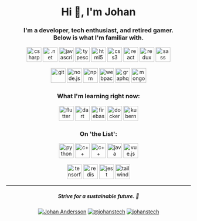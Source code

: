 <h1 align="center">Hi 👋, I'm Johan</h1>
<h3 align="center">I'm a developer, tech enthusiast, and retired gamer.</br>Below is what I'm familiar with.</h3>
<p align="center">
  <img src="https://cdn.jsdelivr.net/gh/devicons/devicon/icons/csharp/csharp-original.svg" alt="csharp" width="40" height="40" />
  <img src="https://cdn.jsdelivr.net/gh/devicons/devicon/icons/dot-net/dot-net-original.svg" alt=".net" width="40" height="40" />
  <img src="https://cdn.jsdelivr.net/gh/devicons/devicon/icons/javascript/javascript-original.svg" alt="javascript" width="40" height="40" />
  <img src="https://cdn.jsdelivr.net/gh/devicons/devicon/icons/typescript/typescript-original.svg" alt="typescript" width="40" height="40" />
  <img src="https://cdn.jsdelivr.net/gh/devicons/devicon/icons/html5/html5-original.svg" alt="html5" width="40" height="40" />
  <img src="https://cdn.jsdelivr.net/gh/devicons/devicon/icons/css3/css3-original.svg" alt="css3" width="40" height="40" />
  <img src="https://cdn.jsdelivr.net/gh/devicons/devicon/icons/react/react-original.svg" alt="react" width="40" height="40" />
  <img src="https://cdn.jsdelivr.net/gh/devicons/devicon/icons/redux/redux-original.svg" alt="redux" width="40" height="40" />
  <img src="https://cdn.jsdelivr.net/gh/devicons/devicon/icons/sass/sass-original.svg" alt="sass" width="40" height="40" />
</p>
<p align="center">
  <img src="https://cdn.jsdelivr.net/gh/devicons/devicon/icons/git/git-original.svg" alt="git" width="40" height="40" />
  <img src="https://cdn.jsdelivr.net/gh/devicons/devicon/icons/nodejs/nodejs-original.svg" alt="node.js" width="40" height="40" />
  <img src="https://cdn.jsdelivr.net/gh/devicons/devicon/icons/npm/npm-original-wordmark.svg" alt="npm" width="40" height="40" />
  <img src="https://cdn.jsdelivr.net/gh/devicons/devicon/icons/webpack/webpack-original.svg" alt="webpack" width="40" height="40" />
  <img src="https://cdn.jsdelivr.net/gh/devicons/devicon/icons/graphql/graphql-plain.svg" alt="graphql" width="40" height="40" />
  <img src="https://cdn.jsdelivr.net/gh/devicons/devicon/icons/mongodb/mongodb-original.svg" alt="mongodb" width="40" height="40" />
</p>
<h3 align="center">What I'm learning right now:</h3>
<p align="center">
  <img src="https://cdn.jsdelivr.net/gh/devicons/devicon/icons/flutter/flutter-original.svg" alt="flutter" width="40" height="40" />
  <img src="https://cdn.jsdelivr.net/gh/devicons/devicon/icons/dart/dart-original.svg" alt="dart" width="40" height="40" />
  <img src="https://cdn.jsdelivr.net/gh/devicons/devicon/icons/firebase/firebase-plain.svg" alt="firebase" width="40" height="40" />
  <img src="https://cdn.jsdelivr.net/gh/devicons/devicon/icons/docker/docker-original.svg" alt="docker" width="40" height="40" />
  <img src="https://cdn.jsdelivr.net/gh/devicons/devicon/icons/kubernetes/kubernetes-plain.svg" alt="kubernetes" width="40" height="40" />
</p>
<h3 align="center">On 'the List':</h3>
<p align="center">
  <img src="https://cdn.jsdelivr.net/gh/devicons/devicon/icons/python/python-original.svg" alt="python" width="40" height="40" />
  <img src="https://cdn.jsdelivr.net/gh/devicons/devicon/icons/swift/swift-original.svg" alt="c++" width="40" height="40" />
  <img src="https://cdn.jsdelivr.net/gh/devicons/devicon/icons/cplusplus/cplusplus-original.svg" alt="c++" width="40" height="40" />
  <img src="https://cdn.jsdelivr.net/gh/devicons/devicon/icons/java/java-original.svg" alt="java" width="40" height="40" />
  <img src="https://cdn.jsdelivr.net/gh/devicons/devicon/icons/vuejs/vuejs-original.svg" alt="vue.js" width="40" height="40" />
</p>
<p align="center">
  <img src="https://cdn.jsdelivr.net/gh/devicons/devicon/icons/tensorflow/tensorflow-original.svg" alt="tensorflow" width="40" height="40" />
  <img src="https://cdn.jsdelivr.net/gh/devicons/devicon/icons/redis/redis-original.svg" alt="redis" width="40" height="40" />
  <img src="https://cdn.jsdelivr.net/gh/devicons/devicon/icons/jest/jest-plain.svg" alt="jest" width="40" height="40" />
  <img src="https://cdn.jsdelivr.net/gh/devicons/devicon/icons/tailwindcss/tailwindcss-plain.svg" alt="tailwindcss" width="40" height="40" />
</p>
<hr/>
<h5 align="center">Strive for a sustainable future. 🌱</h5>
<p align="center">
  <a href="https://www.linkedin.com/in/johanstech/" target="blank"><img align="center" src="https://img.icons8.com/color/32/000000/linkedin.png" alt="Johan Andersson" /></a>
  <a href="https://instagram.com/johanstech" target="blank"><img align="center" src="https://img.icons8.com/fluent/32/000000/instagram-new.png" alt="@johanstech" /></a>
  <a href="https://twitter.com/johanstech" target="blank"><img align="center" src="https://img.icons8.com/fluent/32/000000/twitter.png" alt="johanstech" /></a>
</p>
